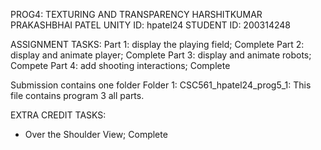 PROG4: TEXTURING AND TRANSPARENCY
HARSHITKUMAR PRAKASHBHAI PATEL
UNITY ID: hpatel24
STUDENT ID: 200314248

ASSIGNMENT TASKS:
Part 1: display the playing field; Complete
Part 2: display and animate player; Complete
Part 3: display and animate robots; Compete
Part 4: add shooting interactions; Complete

Submission contains one folder
Folder 1: CSC561_hpatel24_prog5_1: This file contains program 3 all parts.

EXTRA CREDIT TASKS:

-	Over the Shoulder View; Complete
